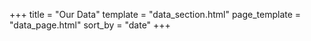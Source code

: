 +++
title = "Our Data"
template = "data_section.html"
page_template = "data_page.html"
sort_by = "date"
+++
